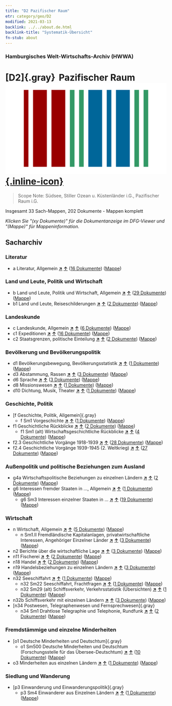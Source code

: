 ```yaml
---
title: "D2 Pazifischer Raum"
etr: category/geo/D2
modified: 2021-03-13
backlink: ../../about.de.html
backlink-title: "Systematik-Übersicht"
fn-stub: about
---
```


### Hamburgisches Welt-Wirtschafts-Archiv (HWWA)
# [D2]{.gray}&#8201; Pazifischer Raum&#160; [![Wikidata item](/images/Wikidata-logo.svg){.inline-icon}](http://www.wikidata.org/entity/Q9301187)


> Scope Note: Südsee, Stiller Ozean u. Küstenländer i.G., Pazifischer Raum i.G.



Insgesamt 33 Sach-Mappen, 202 Dokumente - Mappen komplett

_Klicken Sie "(xy Dokumente)" für die Dokumentanzeige im DFG-Viewer und "(Mappe)" für Mappeninformation._

## Sacharchiv




### Literatur

- a Literatur, Allgemein [**&nearr;**](../../../subject/i/142393/about.de.html "Literatur, Allgemein (in der ganzen Welt)") [**&uarr;**](../../../subject/about.de.html#a "Sachsystematik") (<a href="https://pm20.zbw.eu/dfgview/sh/141593,142393" title="über: Pazifischer Raum : Literatur, Allgemein" target="_blank">16 Dokumente</a>) ([Mappe](http://purl.org/pressemappe20/folder/sh/141593,142393))

### Land und Leute, Politik und Wirtschaft

- b Land und Leute, Politik und Wirtschaft, Allgemein [**&nearr;**](../../../subject/i/144196/about.de.html "Land und Leute, Politik und Wirtschaft, Allgemein (in der ganzen Welt)") [**&uarr;**](../../../subject/about.de.html#b "Sachsystematik") (<a href="https://pm20.zbw.eu/dfgview/sh/141593,144196" title="über: Pazifischer Raum : Land und Leute, Politik und Wirtschaft, Allgemein" target="_blank">29 Dokumente</a>) ([Mappe](http://purl.org/pressemappe20/folder/sh/141593,144196))
- b1 Land und Leute, Reiseschilderungen [**&nearr;**](../../../subject/i/144197/about.de.html "Land und Leute, Reiseschilderungen (in der ganzen Welt)") [**&uarr;**](../../../subject/about.de.html#b1 "Sachsystematik") (<a href="https://pm20.zbw.eu/dfgview/sh/141593,144197" title="über: Pazifischer Raum : Land und Leute, Reiseschilderungen" target="_blank">2 Dokumente</a>) ([Mappe](http://purl.org/pressemappe20/folder/sh/141593,144197))

### Landeskunde

- c Landeskunde, Allgemein [**&nearr;**](../../../subject/i/144199/about.de.html "Landeskunde, Allgemein (in der ganzen Welt)") [**&uarr;**](../../../subject/about.de.html#c "Sachsystematik") (<a href="https://pm20.zbw.eu/dfgview/sh/141593,144199" title="über: Pazifischer Raum : Landeskunde, Allgemein" target="_blank">6 Dokumente</a>) ([Mappe](http://purl.org/pressemappe20/folder/sh/141593,144199))
- c1 Expeditionen [**&nearr;**](../../../subject/i/144200/about.de.html "Expeditionen (in der ganzen Welt)") [**&uarr;**](../../../subject/about.de.html#c1 "Sachsystematik") (<a href="https://pm20.zbw.eu/dfgview/sh/141593,144200" title="über: Pazifischer Raum : Expeditionen" target="_blank">16 Dokumente</a>) ([Mappe](http://purl.org/pressemappe20/folder/sh/141593,144200))
- c2 Staatsgrenzen, politische Einteilung [**&nearr;**](../../../subject/i/144202/about.de.html "Staatsgrenzen, politische Einteilung (in der ganzen Welt)") [**&uarr;**](../../../subject/about.de.html#c2 "Sachsystematik") (<a href="https://pm20.zbw.eu/dfgview/sh/141593,144202" title="über: Pazifischer Raum : Staatsgrenzen, politische Einteilung" target="_blank">2 Dokumente</a>) ([Mappe](http://purl.org/pressemappe20/folder/sh/141593,144202))

### Bevölkerung und Bevölkerungspolitik

- d1 Bevölkerungsbewegung, Bevölkerungsstatistik [**&nearr;**](../../../subject/i/144222/about.de.html "Bevölkerungsbewegung, Bevölkerungsstatistik (in der ganzen Welt)") [**&uarr;**](../../../subject/about.de.html#d1 "Sachsystematik") (<a href="https://pm20.zbw.eu/dfgview/sh/141593,144222" title="über: Pazifischer Raum : Bevölkerungsbewegung, Bevölkerungsstatistik" target="_blank">1 Dokumente</a>) ([Mappe](http://purl.org/pressemappe20/folder/sh/141593,144222))
- d3 Abstammung, Rassen [**&nearr;**](../../../subject/i/144226/about.de.html "Abstammung, Rassen (in der ganzen Welt)") [**&uarr;**](../../../subject/about.de.html#d3 "Sachsystematik") (<a href="https://pm20.zbw.eu/dfgview/sh/141593,144226" title="über: Pazifischer Raum : Abstammung, Rassen" target="_blank">3 Dokumente</a>) ([Mappe](http://purl.org/pressemappe20/folder/sh/141593,144226))
- d6 Sprache [**&nearr;**](../../../subject/i/144239/about.de.html "Sprache (in der ganzen Welt)") [**&uarr;**](../../../subject/about.de.html#d6 "Sachsystematik") (<a href="https://pm20.zbw.eu/dfgview/sh/141593,144239" title="über: Pazifischer Raum : Sprache" target="_blank">3 Dokumente</a>) ([Mappe](http://purl.org/pressemappe20/folder/sh/141593,144239))
- d8 Missionswesen [**&nearr;**](../../../subject/i/144253/about.de.html "Missionswesen (in der ganzen Welt)") [**&uarr;**](../../../subject/about.de.html#d8 "Sachsystematik") (<a href="https://pm20.zbw.eu/dfgview/sh/141593,144253" title="über: Pazifischer Raum : Missionswesen" target="_blank">1 Dokumente</a>) ([Mappe](http://purl.org/pressemappe20/folder/sh/141593,144253))
- d10 Dichtung, Musik, Theater [**&nearr;**](../../../subject/i/144256/about.de.html "Dichtung, Musik, Theater (in der ganzen Welt)") [**&uarr;**](../../../subject/about.de.html#d10 "Sachsystematik") (<a href="https://pm20.zbw.eu/dfgview/sh/141593,144256" title="über: Pazifischer Raum : Dichtung, Musik, Theater" target="_blank">1 Dokumente</a>) ([Mappe](http://purl.org/pressemappe20/folder/sh/141593,144256))

### Geschichte, Politik

- [f Geschichte, Politik, Allgemein]{.gray}
  - f Sm1 Vorgeschichte [**&nearr;**](../../../subject/i/144448/about.de.html "Vorgeschichte (in der ganzen Welt)") [**&uarr;**](../../../subject/about.de.html#f_Sm1 "Sachsystematik") (<a href="https://pm20.zbw.eu/dfgview/sh/141593,144448" title="über: Pazifischer Raum : Vorgeschichte" target="_blank">1 Dokumente</a>) ([Mappe](http://purl.org/pressemappe20/folder/sh/141593,144448))
- f1 Geschichtliche Rückblicke [**&nearr;**](../../../subject/i/144283/about.de.html "Geschichtliche Rückblicke (in der ganzen Welt)") [**&uarr;**](../../../subject/about.de.html#f1 "Sachsystematik") (<a href="https://pm20.zbw.eu/dfgview/sh/141593,144283" title="über: Pazifischer Raum : Geschichtliche Rückblicke" target="_blank">2 Dokumente</a>) ([Mappe](http://purl.org/pressemappe20/folder/sh/141593,144283))
  - f1 Sm1 (alt) Wirtschaftsgeschichtliche Rückblicke [**&nearr;**](../../../subject/i/144284/about.de.html "Wirtschaftsgeschichtliche Rückblicke (in der ganzen Welt)") [**&uarr;**](../../../subject/about.de.html#f1_Sm1_(alt) "Sachsystematik") (<a href="https://pm20.zbw.eu/dfgview/sh/141593,144284" title="über: Pazifischer Raum : Wirtschaftsgeschichtliche Rückblicke" target="_blank">4 Dokumente</a>) ([Mappe](http://purl.org/pressemappe20/folder/sh/141593,144284))
- f2.3 Geschichtliche Vorgänge 1918-1939 [**&nearr;**](../../../subject/i/181391/about.de.html "Geschichtliche Vorgänge 1918-1939 (in der ganzen Welt)") [**&uarr;**](../../../subject/about.de.html#f2.3 "Sachsystematik") (<a href="https://pm20.zbw.eu/dfgview/sh/141593,181391" title="über: Pazifischer Raum : Geschichtliche Vorgänge 1918-1939" target="_blank">28 Dokumente</a>) ([Mappe](http://purl.org/pressemappe20/folder/sh/141593,181391))
- f2.4 Geschichtliche Vorgänge 1939-1945 (2. Weltkrieg) [**&nearr;**](../../../subject/i/181361/about.de.html "Geschichtliche Vorgänge 1939-1945 (2. Weltkrieg) (in der ganzen Welt)") [**&uarr;**](../../../subject/about.de.html#f2.4 "Sachsystematik") (<a href="https://pm20.zbw.eu/dfgview/sh/141593,181361" title="über: Pazifischer Raum : Geschichtliche Vorgänge 1939-1945 (2. Weltkrieg)" target="_blank">27 Dokumente</a>) ([Mappe](http://purl.org/pressemappe20/folder/sh/141593,181361))

### Außenpolitik und politische Beziehungen zum Ausland

- g4a Wirtschaftspolitische Beziehungen zu einzelnen Ländern [**&nearr;**](../../../subject/i/144531/about.de.html "Wirtschaftspolitische Beziehungen zu einzelnen Ländern (in der ganzen Welt)") [**&uarr;**](../../../subject/about.de.html#g4a "Sachsystematik") (<a href="https://pm20.zbw.eu/dfgview/sh/141593,144531" title="über: Pazifischer Raum : Wirtschaftspolitische Beziehungen zu einzelnen Ländern" target="_blank">2 Dokumente</a>) ([Mappe](http://purl.org/pressemappe20/folder/sh/141593,144531))
- g6 Interessen fremder Staaten in ..., Allgemein [**&nearr;**](../../../subject/i/144565/about.de.html "Interessen fremder Staaten in ..., Allgemein (in der ganzen Welt)") [**&uarr;**](../../../subject/about.de.html#g6 "Sachsystematik") (<a href="https://pm20.zbw.eu/dfgview/sh/141593,144565" title="über: Pazifischer Raum : Interessen fremder Staaten in ..., Allgemein" target="_blank">1 Dokumente</a>) ([Mappe](http://purl.org/pressemappe20/folder/sh/141593,144565))
  - g6 Sm3 Interessen einzelner Staaten in ... [**&nearr;**](../../../subject/i/144568/about.de.html "Interessen einzelner Staaten in ... (in der ganzen Welt)") [**&uarr;**](../../../subject/about.de.html#g6_Sm3 "Sachsystematik") (<a href="https://pm20.zbw.eu/dfgview/sh/141593,144568" title="über: Pazifischer Raum : Interessen einzelner Staaten in ..." target="_blank">19 Dokumente</a>) ([Mappe](http://purl.org/pressemappe20/folder/sh/141593,144568))

### Wirtschaft

- n Wirtschaft, Allgemein [**&nearr;**](../../../subject/i/144930/about.de.html "Wirtschaft, Allgemein (in der ganzen Welt)") [**&uarr;**](../../../subject/about.de.html#n "Sachsystematik") (<a href="https://pm20.zbw.eu/dfgview/sh/141593,144930" title="über: Pazifischer Raum : Wirtschaft, Allgemein" target="_blank">5 Dokumente</a>) ([Mappe](http://purl.org/pressemappe20/folder/sh/141593,144930))
  - n Sm1.II Fremdländische Kapitalanlagen, privatwirtschaftliche Interessen, Angehöriger Einzelner Länder [**&nearr;**](../../../subject/i/145775/about.de.html "Fremdländische Kapitalanlagen, privatwirtschaftliche Interessen, Angehöriger Einzelner Länder (in der ganzen Welt)") [**&uarr;**](../../../subject/about.de.html#n_Sm1.II "Sachsystematik") (<a href="https://pm20.zbw.eu/dfgview/sh/141593,145775" title="über: Pazifischer Raum : Fremdländische Kapitalanlagen, privatwirtschaftliche Interessen, Angehöriger Einzelner Länder" target="_blank">3 Dokumente</a>) ([Mappe](http://purl.org/pressemappe20/folder/sh/141593,145775))
- n2 Berichte über die wirtschaftliche Lage [**&nearr;**](../../../subject/i/144972/about.de.html "Berichte über die wirtschaftliche Lage (in der ganzen Welt)") [**&uarr;**](../../../subject/about.de.html#n2 "Sachsystematik") (<a href="https://pm20.zbw.eu/dfgview/sh/141593,144972" title="über: Pazifischer Raum : Berichte über die wirtschaftliche Lage" target="_blank">3 Dokumente</a>) ([Mappe](http://purl.org/pressemappe20/folder/sh/141593,144972))
- n11 Fischerei [**&nearr;**](../../../subject/i/145076/about.de.html "Fischerei (in der ganzen Welt)") [**&uarr;**](../../../subject/about.de.html#n11 "Sachsystematik") (<a href="https://pm20.zbw.eu/dfgview/sh/141593,145076" title="über: Pazifischer Raum : Fischerei" target="_blank">2 Dokumente</a>) ([Mappe](http://purl.org/pressemappe20/folder/sh/141593,145076))
- n18 Handel [**&nearr;**](../../../subject/i/145262/about.de.html "Handel (in der ganzen Welt)") [**&uarr;**](../../../subject/about.de.html#n18 "Sachsystematik") (<a href="https://pm20.zbw.eu/dfgview/sh/141593,145262" title="über: Pazifischer Raum : Handel" target="_blank">2 Dokumente</a>) ([Mappe](http://purl.org/pressemappe20/folder/sh/141593,145262))
- n19 Handelsbeziehungen zu einzelnen Ländern [**&nearr;**](../../../subject/i/145289/about.de.html "Handelsbeziehungen zu einzelnen Ländern (in der ganzen Welt)") [**&uarr;**](../../../subject/about.de.html#n19 "Sachsystematik") (<a href="https://pm20.zbw.eu/dfgview/sh/141593,145289" title="über: Pazifischer Raum : Handelsbeziehungen zu einzelnen Ländern" target="_blank">3 Dokumente</a>) ([Mappe](http://purl.org/pressemappe20/folder/sh/141593,145289))
- n32 Seeschiffahrt [**&nearr;**](../../../subject/i/145567/about.de.html "Seeschiffahrt (in der ganzen Welt)") [**&uarr;**](../../../subject/about.de.html#n32 "Sachsystematik") (<a href="https://pm20.zbw.eu/dfgview/sh/141593,145567" title="über: Pazifischer Raum : Seeschiffahrt" target="_blank">1 Dokumente</a>) ([Mappe](http://purl.org/pressemappe20/folder/sh/141593,145567))
  - n32 Sm22 Seeschiffahrt, Frachtfragen [**&nearr;**](../../../subject/i/145595/about.de.html "Seeschiffahrt, Frachtfragen (in der ganzen Welt)") [**&uarr;**](../../../subject/about.de.html#n32_Sm22 "Sachsystematik") (<a href="https://pm20.zbw.eu/dfgview/sh/141593,145595" title="über: Pazifischer Raum : Seeschiffahrt, Frachtfragen" target="_blank">1 Dokumente</a>) ([Mappe](http://purl.org/pressemappe20/folder/sh/141593,145595))
  - n32 Sm29 (alt) Schiffsverkehr, Verkehrsstatistik (Übersichten) [**&nearr;**](../../../subject/i/145603/about.de.html "Schiffsverkehr, Verkehrsstatistik (Übersichten) (in der ganzen Welt)") [**&uarr;**](../../../subject/about.de.html#n32_Sm29_(alt) "Sachsystematik") (<a href="https://pm20.zbw.eu/dfgview/sh/141593,145603" title="über: Pazifischer Raum : Schiffsverkehr, Verkehrsstatistik (Übersichten)" target="_blank">1 Dokumente</a>) ([Mappe](http://purl.org/pressemappe20/folder/sh/141593,145603))
- n32b Schiffsverkehr mit einzelnen Ländern [**&nearr;**](../../../subject/i/145645/about.de.html "Schiffsverkehr mit einzelnen Ländern (in der ganzen Welt)") [**&uarr;**](../../../subject/about.de.html#n32b "Sachsystematik") (<a href="https://pm20.zbw.eu/dfgview/sh/141593,145645" title="über: Pazifischer Raum : Schiffsverkehr mit einzelnen Ländern" target="_blank">3 Dokumente</a>) ([Mappe](http://purl.org/pressemappe20/folder/sh/141593,145645))
- [n34 Postwesen, Telegraphenwesen und Fernsprechwesen]{.gray}
  - n34 Sm1 Drahtlose Telegraphie und Telephonie, Rundfunk [**&nearr;**](../../../subject/i/145663/about.de.html "Drahtlose Telegraphie und Telephonie, Rundfunk (in der ganzen Welt)") [**&uarr;**](../../../subject/about.de.html#n34_Sm1 "Sachsystematik") (<a href="https://pm20.zbw.eu/dfgview/sh/141593,145663" title="über: Pazifischer Raum : Drahtlose Telegraphie und Telephonie, Rundfunk" target="_blank">2 Dokumente</a>) ([Mappe](http://purl.org/pressemappe20/folder/sh/141593,145663))

### Fremdstämmige und einzelne Minderheiten

- [o1 Deutsche Minderheiten und Deutschtum]{.gray}
  - o1 Sm500 Deutsche Minderheiten und Deutschtum (Forschungsstelle für das Übersee-Deutschtum) [**&nearr;**](../../../subject/i/145911/about.de.html "Deutsche Minderheiten und Deutschtum (Forschungsstelle für das Übersee-Deutschtum) (in der ganzen Welt)") [**&uarr;**](../../../subject/about.de.html#o1_Sm500 "Sachsystematik") (<a href="https://pm20.zbw.eu/dfgview/sh/141593,145911" title="über: Pazifischer Raum : Deutsche Minderheiten und Deutschtum (Forschungsstelle für das Übersee-Deutschtum)" target="_blank">10 Dokumente</a>) ([Mappe](http://purl.org/pressemappe20/folder/sh/141593,145911))
- o3 Minderheiten aus einzelnen Ländern [**&nearr;**](../../../subject/i/182220/about.de.html "Minderheiten aus einzelnen Ländern (in der ganzen Welt)") [**&uarr;**](../../../subject/about.de.html#o3 "Sachsystematik") (<a href="https://pm20.zbw.eu/dfgview/sh/141593,182220" title="über: Pazifischer Raum : Minderheiten aus einzelnen Ländern" target="_blank">1 Dokumente</a>) ([Mappe](http://purl.org/pressemappe20/folder/sh/141593,182220))

### Siedlung und Wanderung

- [p3 Einwanderung und Einwanderungspolitik]{.gray}
  - p3 Sm4 Einwanderer aus Einzelnen Ländern [**&nearr;**](../../../subject/i/182222/about.de.html "Einwanderer aus Einzelnen Ländern (in der ganzen Welt)") [**&uarr;**](../../../subject/about.de.html#p3_Sm4 "Sachsystematik") (<a href="https://pm20.zbw.eu/dfgview/sh/141593,182222" title="über: Pazifischer Raum : Einwanderer aus Einzelnen Ländern" target="_blank">1 Dokumente</a>) ([Mappe](http://purl.org/pressemappe20/folder/sh/141593,182222))


